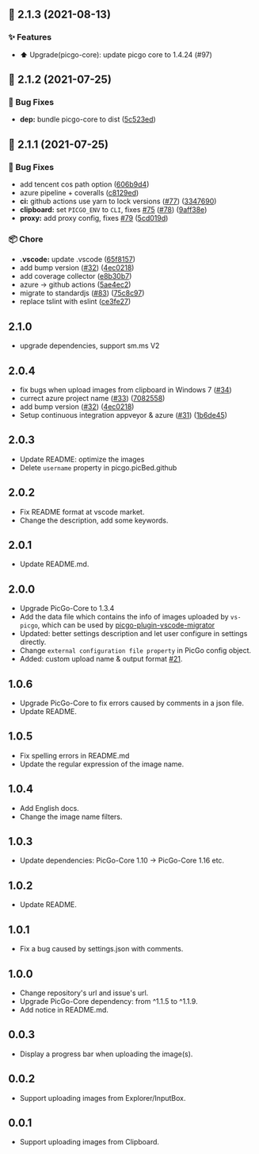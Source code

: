 ## :tada: 2.1.3 (2021-08-13)


### :sparkles: Features

* **:arrow_up:** Upgrade(picgo-core): update picgo core to 1.4.24 (#97)

## :tada: 2.1.2 (2021-07-25)


### :bug: Bug Fixes

* **dep:** bundle picgo-core to dist ([5c523ed](https://github.com/PicGo/vs-picgo/commit/5c523ed))



## :tada: 2.1.1 (2021-07-25)

### :bug: Bug Fixes

* add tencent cos path option ([606b9d4](https://github.com/PicGo/vs-picgo/commit/606b9d4))
* azure pipeline + coveralls ([c8129ed](https://github.com/PicGo/vs-picgo/commit/c8129ed))
* **ci:** github actions use yarn to lock versions ([#77](https://github.com/PicGo/vs-picgo/issues/77)) ([3347690](https://github.com/PicGo/vs-picgo/commit/3347690))
* **clipboard:** set `PICGO_ENV` to `CLI`, fixes [#75](https://github.com/PicGo/vs-picgo/issues/75) ([#78](https://github.com/PicGo/vs-picgo/issues/78)) ([9aff38e](https://github.com/PicGo/vs-picgo/commit/9aff38e))
* **proxy:** add proxy config, fixes [#79](https://github.com/PicGo/vs-picgo/issues/79) ([5cd019d](https://github.com/PicGo/vs-picgo/commit/5cd019d))


### :package: Chore

* **.vscode:** update .vscode ([65f8157](https://github.com/PicGo/vs-picgo/commit/65f8157))
* add bump version ([#32](https://github.com/PicGo/vs-picgo/issues/32)) ([4ec0218](https://github.com/PicGo/vs-picgo/commit/4ec0218))
* add coverage collector ([e8b30b7](https://github.com/PicGo/vs-picgo/commit/e8b30b7))
* azure -> github actions ([5ae4ec2](https://github.com/PicGo/vs-picgo/commit/5ae4ec2))
* migrate to standardjs ([#83](https://github.com/PicGo/vs-picgo/issues/83)) ([75c8c97](https://github.com/PicGo/vs-picgo/commit/75c8c97))
* replace tslint with eslint ([ce3fe27](https://github.com/PicGo/vs-picgo/commit/ce3fe27))

## 2.1.0

  * upgrade dependencies, support sm.ms V2

## 2.0.4

  * fix bugs when upload images from clipboard in Windows 7 ([#34](https://github.com/PicGo/vs-picgo/issues/34))
  * currect azure project name ([#33](https://github.com/PicGo/vs-picgo/issues/33)) ([7082558](https://github.com/PicGo/vs-picgo/commit/7082558))
  * add bump version ([#32](https://github.com/PicGo/vs-picgo/issues/32)) ([4ec0218](https://github.com/PicGo/vs-picgo/commit/4ec0218))
  * Setup continuous integration appveyor & azure  ([#31](https://github.com/PicGo/vs-picgo/issues/31)) ([1b6de45](https://github.com/PicGo/vs-picgo/commit/1b6de45))

## 2.0.3

  * Update README: optimize the images
  * Delete `username` property in picgo.picBed.github

## 2.0.2

  * Fix README format at vscode market.
  * Change the description, add some keywords.

## 2.0.1

  * Update README.md.

## 2.0.0

  * Upgrade PicGo-Core to 1.3.4
  * Add the data file which contains the info of images uploaded by `vs-picgo`, which can be used by [picgo-plugin-vscode-migrator](https://github.com/upupming/picgo-plugin-vscode-migrator)
  * Updated: better settings description and let user configure in settings directly.
  * Change `external configuration file property` in PicGo config object.
  * Added: custom upload name & output format [#21](https://github.com/PicGo/vs-picgo/pull/21).

## 1.0.6

  * Upgrade PicGo-Core to fix errors caused by comments in a json file.
  * Update README.

## 1.0.5

  * Fix spelling errors in README.md
  * Update the regular expression of the image name.

## 1.0.4

  * Add English docs.
  * Change the image name filters.

## 1.0.3

  * Update dependencies: PicGo-Core 1.10 -> PicGo-Core 1.16 etc.

## 1.0.2

  * Update README.

## 1.0.1

  * Fix a bug caused by settings.json with comments.

## 1.0.0

  * Change repository's url and issue's url.
  * Upgrade PicGo-Core dependency: from ^1.1.5 to ^1.1.9.
  * Add notice in README.md.

## 0.0.3

  * Display a progress bar when uploading the image(s).

## 0.0.2

  * Support uploading images from Explorer/InputBox.

## 0.0.1

  * Support uploading images from Clipboard.
